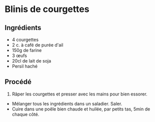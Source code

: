 # Blinis de courgettes

## Ingrédients

* 4 courgettes
* 2 c. à café de purée d'ail
* 150g de farine
* 3 œufs
* 20cl de lait de soja
* Persil haché
## Procédé

1. Râper les courgettes et presser avec les mains pour bien essorer.
- Mélanger tous les ingrédients dans un saladier. Saler.
- Cuire dans une poêle bien chaude et huilée, par petits tas, 5min de chaque côté.
